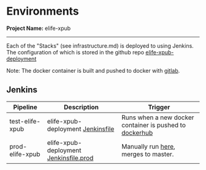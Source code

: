 # Environments

**Project Name:** elife-xpub

---

Each of the "Stacks" (see infrastructure.md) is deployed to using Jenkins.
The configuration of which is stored in the github repo [elife-xpub-deployment](https://github.com/elifesciences/elife-xpub-deployment)

Note: The docker container is built and pushed to docker with [gitlab](https://github.com/elifesciences/elife-xpub/blob/develop/.gitlab-ci.yml).

## Jenkins

| Pipeline        | Description                                                                                                                    | Trigger                                                                                                                       |
| --------------- | ------------------------------------------------------------------------------------------------------------------------------ | ----------------------------------------------------------------------------------------------------------------------------- |
| test-elife-xpub | elife-xpub-deployment [Jenkinsfile](https://github.com/elifesciences/elife-xpub-deployment/blob/develop/Jenkinsfile)           | Runs when a new docker container is pushed to [dockerhub](https://hub.docker.com/r/xpub/xpub-elife/tags/)                     |
| prod-elife-xpub | elife-xpub-deployment [Jenkinsfile.prod](https://github.com/elifesciences/elife-xpub-deployment/blob/develop/Jenkinsfile.prod) | Manually run [here](https://alfred.elifesciences.org/blue/organizations/jenkins/prod-elife-xpub/activity/), merges to master. |
